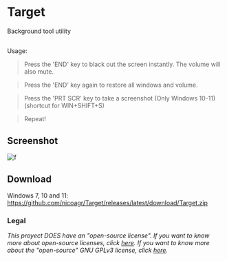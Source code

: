 # Target
Background tool utility
##
Usage:
> Press the 'END' key to black out the screen instantly. The volume will also mute.

> Press the 'END' key again to restore all windows and volume.

> Press the 'PRT SCR' key to take a screenshot (Only Windows 10-11) (shortcut for WIN+SHIFT+S)

> Repeat!
## Screenshot
![f](https://i.imgur.com/g9rTPlH.png)
## Download
Windows 7, 10 and 11: https://github.com/nicoagr/Target/releases/latest/download/Target.zip
### Legal
*This proyect DOES have an "open-source license". If you want to know more about open-source licenses, click [here](https://opensource.org/faq). If you want to know more about the "open-source" GNU GPLv3  license, click [here](https://choosealicense.com/licenses/gpl-3.0/).*
